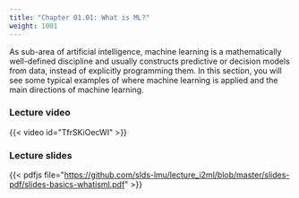 ```yaml
---
title: "Chapter 01.01: What is ML?"
weight: 1001
---
```

As sub-area of artificial intelligence, machine learning is a mathematically well-defined discipline and usually constructs predictive or decision models from data, instead of explicitly programming them. In this section, you will see some typical examples of where machine learning is applied and the main directions of machine learning.

<!--more-->

### Lecture video

{{< video id="TfrSKiOecWI" >}}

### Lecture slides

{{< pdfjs file="https://github.com/slds-lmu/lecture_i2ml/blob/master/slides-pdf/slides-basics-whatisml.pdf" >}}

